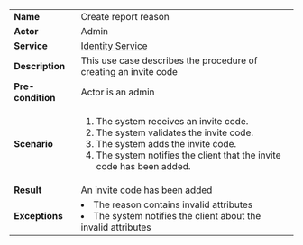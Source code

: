 <table>
    <tr>
        <td>
            <strong>Name</strong>
        </td>
        <td>
            Create report reason
        </td>
    </tr>
    <tr>
        <td>
            <strong>Actor</strong>
        </td>
        <td>
            Admin
        </td>
    </tr>
    <tr>
            <td>
                <strong>Service</strong>
            </td>
            <td>
                <a href="../../services/backend/identity-service.md">Identity Service</a>
            </td>
        </tr>
    <tr>
        <td>
            <strong>Description</strong>
        </td>
        <td>
            This use case describes the procedure of creating an invite code
        </td>
    </tr>
    <tr>
        <td>
            <strong>Pre-condition</strong>
        </td>
        <td>
            Actor is an admin
        </td>
    </tr>
    <tr>
        <td>
            <strong>Scenario</strong>
        </td>
        <td>
            <ol>
                <li>
                   The system receives an invite code.
                </li>
                <li>
                    The system validates the invite code.
                </li>
                <li>
                    The system adds the invite code.
                </li>
                <li>
                    The system notifies the client that the invite code has been added.
                </li>
            </ol>
        </td>
    </tr>
    <tr>
        <td>
            <strong>Result</strong>
        </td>
        <td>
            An invite code has been added
        </td>
    </tr>
    <tr>
        <td>
            <strong>Exceptions</strong>
        </td>
        <td>
            <li>
                The reason contains invalid attributes
            </li>   
            <li>
                The system notifies the client about the invalid attributes
            </li>             
        </td>
    </tr>
</table>
